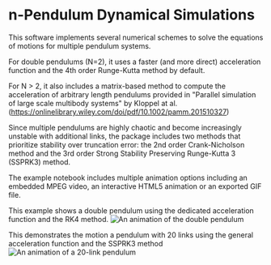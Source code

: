 # n-Pendulum Dynamical Simulations

This software implements several numerical schemes to solve the equations of motions for multiple pendulum systems.
 
For double pendulums (N=2), it uses a faster (and more direct) acceleration function and the 4th order Runge-Kutta method by default.

For N > 2, it also includes a matrix-based method to compute the acceleration of arbitrary length pendulums provided in "Parallel simulation of large scale multibody systems" by Kloppel at al. (https://onlinelibrary.wiley.com/doi/pdf/10.1002/pamm.201510327)

Since multiple pendulums are highly chaotic and become increasingly unstable with additional links, the package includes two methods that prioritize stability over truncation error: the 2nd order Crank-Nicholson method and the 3rd order Strong Stability Preserving Runge-Kutta 3 (SSPRK3) method. 

The example notebook includes multiple animation options including an embedded MPEG video, an interactive HTML5 animation or an exported GIF file.

This example shows a double pendulum using the dedicated acceleration function and the RK4 method.
![An animation of the double pendulum](example_2.gif)

This demonstrates the motion a pendulum with 20 links using the general acceleration function and the SSPRK3 method
![An animation of a 20-link pendulum](example_20.gif)
